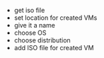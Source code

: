 
- get iso file
- set location for created VMs
- give it a name
- choose OS
- choose distribution
- add ISO file for created VM